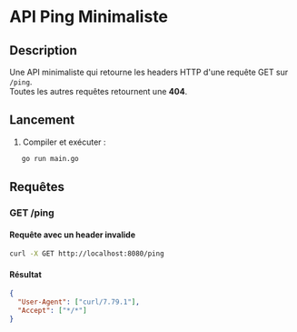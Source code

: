# API Ping Minimaliste

## Description
Une API minimaliste qui retourne les headers HTTP d'une requête GET sur `/ping`.  
Toutes les autres requêtes retournent une **404**.

## Lancement

1. Compiler et exécuter :
````sh
   go run main.go
````

## Requêtes

### GET /ping

#### Requête avec un header invalide

````sh
curl -X GET http://localhost:8080/ping
````

#### Résultat

````json
{
  "User-Agent": ["curl/7.79.1"],
  "Accept": ["*/*"]
}
````